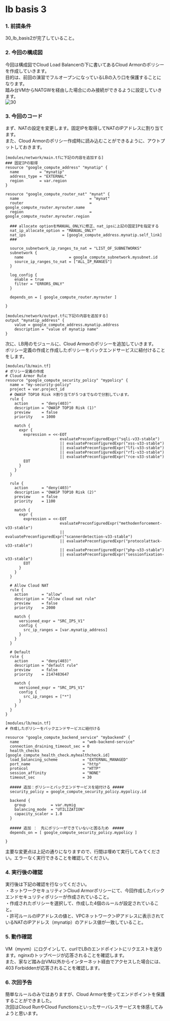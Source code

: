 # lb basis 3

### 1. 前提条件
30_lb_basis2が完了していること。

### 2. 今回の構成図
今回は構成図でCloud Load Balancerの下に書いてあるCloud Armorのポリシーを作成していきます。<br>
目的は、前回の演習でフルオープンになっているLBの入り口を保護することになります。<br>
踏み台VMからNATGWを経由した場合にのみ接続ができるように設定していきます。<br>
![30](asset/30.png "30")<br>

### 3. 今回のコード
まず、NATの設定を変更します。固定IPを取得してNATのIPアドレスに割り当てます。<br>
また、Cloud Armorのポリシー作成時に読み込むことができるように、アウトプットしておきます。<br>
```
[modules/network/main.tfに下記の内容を追加する]
### 固定IPの取得
resource "google_compute_address" "mynatip" {
  name         = "mynatip"
  address_type = "EXTERNAL"
  region       = var.region
}

resource "google_compute_router_nat" "mynat" {
  name                               = "mynat"
  router                             = google_compute_router.myrouter.name
  region                             = google_compute_router.myrouter.region

  ### allocate optionをMANUAL_ONLYに修正、nat_ipsに上記の固定IPを指定する
  nat_ip_allocate_option = "MANUAL_ONLY"
  nat_ips                = [google_compute_address.mynatip.self_link]
  ###
  
  source_subnetwork_ip_ranges_to_nat = "LIST_OF_SUBNETWORKS"
  subnetwork {
    name                    = google_compute_subnetwork.mysubnet.id
    source_ip_ranges_to_nat = ["ALL_IP_RANGES"]
  }

  log_config {
    enable = true
    filter = "ERRORS_ONLY"
  }

  depends_on = [ google_compute_router.myrouter ]

}

[modules/network/output.tfに下記の内容を追加する]
output "mynatip_address" {
    value = google_compute_address.mynatip.address
    description = "value of mynatip name"
}
```
次に、LB用のモジュールに、Cloud Armorのポリシーを追加していきます。<br>
ポリシー定義の作成と作成したポリシーをバックエンドサービスに紐付けることをします。<br>
```
[modules/lb/main.tf]
# ポリシー定義の作成
# Cloud Armor Rule
resource "google_compute_security_policy" "mypolicy" {
  name = "my-security-policy"
  project = var.project_id
  # OWASP TOP10 Risk ※割り当てが５つまでなので分割しています。
  rule {
    action      = "deny(403)"
    description = "OWASP TOP10 Risk (1)"
    preview     = false
    priority    = 1000

    match {
      expr {
        expression = <<-EOT
                        evaluatePreconfiguredExpr("sqli-v33-stable")
                        || evaluatePreconfiguredExpr("xss-v33-stable")
                        || evaluatePreconfiguredExpr("lfi-v33-stable")
                        || evaluatePreconfiguredExpr("rfi-v33-stable")
                        || evaluatePreconfiguredExpr("rce-v33-stable")
        EOT
      }
    }
  }

  rule {
    action      = "deny(403)"
    description = "OWASP TOP10 Risk (2)"
    preview     = false
    priority    = 1100

    match {
      expr {
        expression = <<-EOT
                        evaluatePreconfiguredExpr("methodenforcement-v33-stable")
                        || evaluatePreconfiguredExpr("scannerdetection-v33-stable")
                        || evaluatePreconfiguredExpr("protocolattack-v33-stable")
                        || evaluatePreconfiguredExpr("php-v33-stable")
                        || evaluatePreconfiguredExpr("sessionfixation-v33-stable")
        EOT
      }
    }
  }

  # Allow Cloud NAT
  rule {
    action      = "allow"
    description = "allow cloud nat rule"
    preview     = false
    priority    = 2000

    match {
      versioned_expr = "SRC_IPS_V1"
      config {
        src_ip_ranges = [var.mynatip_address]
      }
    }
  }

  # Default
  rule {
    action      = "deny(403)"
    description = "default rule"
    preview     = false
    priority    = 2147483647

    match {
      versioned_expr = "SRC_IPS_V1"
      config {
        src_ip_ranges = ["*"]
      }
    }
  }
}

[modules/lb/main.tf]
# 作成したポリシーをバックエンドサービスに紐付ける

resource "google_compute_backend_service" "mybackend" {
  name                            = "web-backend-service"
  connection_draining_timeout_sec = 0
  health_checks                   = [google_compute_health_check.myhealthcheck.id]
  load_balancing_scheme           = "EXTERNAL_MANAGED"
  port_name                       = "http"
  protocol                        = "HTTP"
  session_affinity                = "NONE"
  timeout_sec                     = 30

  ##### 追加：ポリシーとバックエンドサービスを紐付ける #####
  security_policy = google_compute_security_policy.mypolicy.id

  backend {
    group           = var.mymig
    balancing_mode  = "UTILIZATION"
    capacity_scaler = 1.0
  }

  ##### 追加 ：　先にポリシーができていないと困るため　#####
  depends_on = [ google_compute_security_policy.mypolicy ]

}
```
主要な変更点は上記の通りになりますので、行間は埋めて実行してみてください。エラーなく実行できることを確認してください。

### 4. 実行後の確認
実行後は下記の確認を行なってください。<br>
・ネットワークセキュリティ＞Cloud Armorポリシーにて、今回作成したバックエンドセキュリティポリシーが作成されていること。<br>
・作成されたポリシーを選択して、作成した4個のルールが設定されていること。<br>
・許可ルールのIPアドレスの値と、VPCネットワーク＞IPアドレスに表示されているNATのIPアドレス（mynatip）のアドレス値が一致していること。<br>

### 5. 動作確認
VM（myvm）にログインして、curlでLBのエンドポイントにリクエストを送ります。nginxのトップページが応答されることを確認します。<br>
また、家など踏み台VM以外からインターネット経由でアクセスした場合には、403 Forbiddenが応答されることを確認します。<br>

### 6. 次回予告
簡単なルールのみではありますが、Cloud Armorを使ってエンドポイントを保護することができました。<br>
次回はCloud RunやCloud Functionsといったサーバレスサービスを体感してみようと思います。